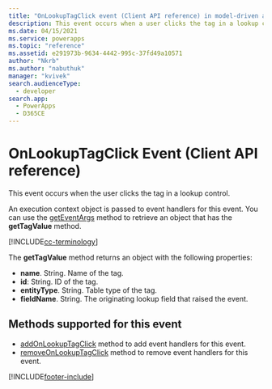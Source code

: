 ```yaml
---
title: "OnLookupTagClick event (Client API reference) in model-driven apps| MicrosoftDocs"
description: This event occurs when a user clicks the tag in a lookup control.
ms.date: 04/15/2021
ms.service: powerapps
ms.topic: "reference"
ms.assetid: e291973b-9634-4442-995c-37fd49a10571
author: "Nkrb"
ms.author: "nabuthuk"
manager: "kvivek"
search.audienceType: 
  - developer
search.app: 
  - PowerApps
  - D365CE
---
```


# OnLookupTagClick Event (Client API reference)

This event occurs when the user clicks the tag in a lookup control. 

An execution context object is passed to event handlers for this event. You can use the [getEventArgs](../executioncontext/getEventArgs.md) method to retrieve an object that has the **getTagValue** method. 

[!INCLUDE[cc-terminology](../../../../data-platform/includes/cc-terminology.md)]

The **getTagValue** method returns an object with the following properties:

- **name**. String. Name of the tag.
- **id**: String. ID of the tag.
- **entityType**. String. Table type of the tag.
- **fieldName**. String. The originating lookup field that raised the event.

## Methods supported for this event

- [addOnLookupTagClick](../controls/addOnLookupTagClick.md) method to add event handlers for this event.
- [removeOnLookupTagClick](../controls/removeOnLookupTagClick.md) method to remove event handlers for this event. 



[!INCLUDE[footer-include](../../../../../includes/footer-banner.md)]